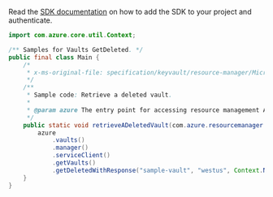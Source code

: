 Read the [SDK documentation](https://github.com/Azure/azure-sdk-for-java/blob/azure-resourcemanager_2.11.0/sdk/resourcemanager/azure-resourcemanager/README.md) on how to add the SDK to your project and authenticate.

```java
import com.azure.core.util.Context;

/** Samples for Vaults GetDeleted. */
public final class Main {
    /*
     * x-ms-original-file: specification/keyvault/resource-manager/Microsoft.KeyVault/stable/2019-09-01/examples/getDeletedVault.json
     */
    /**
     * Sample code: Retrieve a deleted vault.
     *
     * @param azure The entry point for accessing resource management APIs in Azure.
     */
    public static void retrieveADeletedVault(com.azure.resourcemanager.AzureResourceManager azure) {
        azure
            .vaults()
            .manager()
            .serviceClient()
            .getVaults()
            .getDeletedWithResponse("sample-vault", "westus", Context.NONE);
    }
}
```
